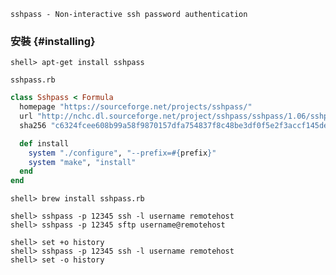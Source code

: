 `sshpass - Non-interactive ssh password authentication`


### 安裝 {#installing}

```
shell> apt-get install sshpass
```

`sshpass.rb`
```rb
class Sshpass < Formula
  homepage "https://sourceforge.net/projects/sshpass/"
  url "http://nchc.dl.sourceforge.net/project/sshpass/sshpass/1.06/sshpass-1.06.tar.gz"
  sha256 "c6324fcee608b99a58f9870157dfa754837f8c48be3df0f5e2f3accf145dee60"

  def install
    system "./configure", "--prefix=#{prefix}"
    system "make", "install"
  end
end
```

```
shell> brew install sshpass.rb
```

```
shell> sshpass -p 12345 ssh -l username remotehost
shell> sshpass -p 12345 sftp username@remotehost
```

```
shell> set +o history
shell> sshpass -p 12345 ssh -l username remotehost
shell> set -o history
```
